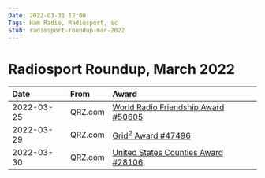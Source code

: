 ```yaml
---
Date: 2022-03-31 12:00
Tags: Ham Radio, Radiosport, sc
Stub: radiosport-roundup-mar-2022
---
```


# Radiosport Roundup, March 2022

|Date|From|Award|
|:-|:-|:-|
|2022-03-25|QRZ.com|[World Radio Friendship Award #50605](https://mihobu.github.io/mihobu.omg.lol/weblog/2022/03/W8MHB-QRZ-WRF.png)|
|2022-03-29|QRZ.com|[Grid<sup>2</sup> Award #47496](https://mihobu.github.io/mihobu.omg.lol/weblog/2022/03/W8MHB-QRZ-GRID.png)|
|2022-03-30|QRZ.com|[United States Counties Award #28106](https://mihobu.github.io/mihobu.omg.lol/weblog/2022/03/W8MHB-QRZ-USC.png)|

